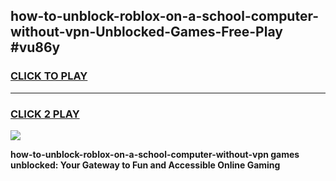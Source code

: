 
## how-to-unblock-roblox-on-a-school-computer-without-vpn-Unblocked-Games-Free-Play #vu86y
<h3>
<a href="https://us.freeplayer.one?title=how-to-unblock-roblox-on-a-school-computer-without-vpn&ref=9M">CLICK TO PLAY</a></h3>
<hr>

<h3>
<a href="https://us.freeplayer.one?title=how-to-unblock-roblox-on-a-school-computer-without-vpn&ref=9M">CLICK 2 PLAY</a>
  
</h3>

<a href="https://us.freeplayer.one?title=how-to-unblock-roblox-on-a-school-computer-without-vpn&ref=9M"><img src="https://clearcache.store/games.png"></a>


**how-to-unblock-roblox-on-a-school-computer-without-vpn games unblocked: Your Gateway to Fun and Accessible Online Gaming**
